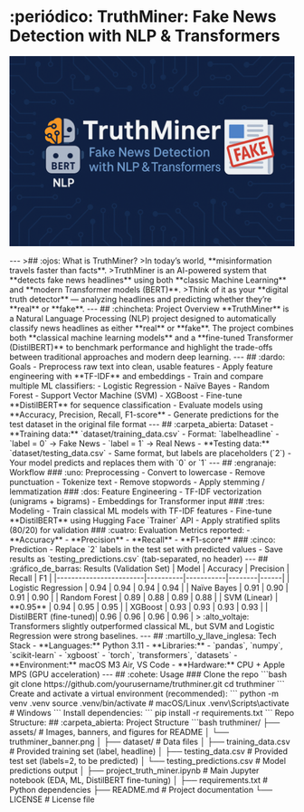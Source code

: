 # :periódico: TruthMiner: Fake News Detection with NLP & Transformers
<p align="center">
  <img src="https://github.com/sergie-o/truth_miner/blob/main/truthminer.png" width="900"/>
</p>
---
>## :ojos: What is TruthMiner?
>In today’s world, **misinformation travels faster than facts**.
>TruthMiner is an AI-powered system that **detects fake news headlines** using both **classic Machine Learning** and **modern Transformer models (BERT)**.
>Think of it as your **digital truth detector** — analyzing headlines and predicting whether they’re **real** or **fake**.
---
## :chincheta: Project Overview
**TruthMiner** is a Natural Language Processing (NLP) project designed to automatically classify news headlines as either **real** or **fake**.
The project combines both **classical machine learning models** and a **fine-tuned Transformer (DistilBERT)** to benchmark performance and highlight the trade-offs between traditional approaches and modern deep learning.
---
## :dardo: Goals
- Preprocess raw text into clean, usable features
- Apply feature engineering with **TF-IDF** and embeddings
- Train and compare multiple ML classifiers:
  - Logistic Regression
  - Naïve Bayes
  - Random Forest
  - Support Vector Machine (SVM)
  - XGBoost
- Fine-tune **DistilBERT** for sequence classification
- Evaluate models using **Accuracy, Precision, Recall, F1-score**
- Generate predictions for the test dataset in the original file format
---
## :carpeta_abierta: Dataset
- **Training data:** `dataset/training_data.csv`
  - Format: `label<TAB>headline`
  - `label = 0` → Fake News
  - `label = 1` → Real News
- **Testing data:** `dataset/testing_data.csv`
  - Same format, but labels are placeholders (`2`)
  - Your model predicts and replaces them with `0` or `1`
---
## :engranaje: Workflow
### :uno: Preprocessing
- Convert to lowercase
- Remove punctuation
- Tokenize text
- Remove stopwords
- Apply stemming / lemmatization
### :dos: Feature Engineering
- TF-IDF vectorization (unigrams + bigrams)
- Embeddings for Transformer input
### :tres: Modeling
- Train classical ML models with TF-IDF features
- Fine-tune **DistilBERT** using Hugging Face `Trainer` API
- Apply stratified splits (80/20) for validation
### :cuatro: Evaluation
Metrics reported:
- **Accuracy**
- **Precision**
- **Recall**
- **F1-score**
### :cinco: Prediction
- Replace `2` labels in the test set with predicted values
- Save results as `testing_predictions.csv` (tab-separated, no header)
---
## :gráfico_de_barras: Results (Validation Set)
| Model                 | Accuracy | Precision | Recall | F1   |
|------------------------|----------|-----------|--------|------|
| Logistic Regression    | 0.94     | 0.94      | 0.94   | 0.94 |
| Naïve Bayes            | 0.91     | 0.90      | 0.91   | 0.90 |
| Random Forest          | 0.89     | 0.88      | 0.89   | 0.88 |
| SVM (Linear)           | **0.95** | 0.94      | 0.95   | 0.95 |
| XGBoost                | 0.93     | 0.93      | 0.93   | 0.93 |
| DistilBERT (fine-tuned)| 0.96     | 0.96      | 0.96   | 0.96 |
> :alto_voltaje: Transformers slightly outperformed classical ML, but SVM and Logistic Regression were strong baselines.
---
## :martillo_y_llave_inglesa: Tech Stack
- **Languages:** Python 3.11
- **Libraries:**
  - `pandas`, `numpy`, `scikit-learn`
  - `xgboost`
  - `torch`, `transformers`, `datasets`
- **Environment:** macOS M3 Air, VS Code
- **Hardware:** CPU + Apple MPS (GPU acceleration)
---
## :cohete: Usage
### Clone the repo
```bash
  git clone https://github.com/yourusername/truthminer.git
  cd truthminer
```
Create and activate a virtual environment (recommended):
```
python -m venv .venv
source .venv/bin/activate   # macOS/Linux
.venv\Scripts\activate      # Windows
```
Install dependencies:
```
pip install -r requirements.txt
```
Repo Structure:
## :carpeta_abierta: Project Structure
```bash
truthminer/
├── assets/                        # Images, banners, and figures for README
│   └── truthminer_banner.png
│
├── dataset/                       # Data files
│   ├── training_data.csv          # Provided training set (label, headline)
│   ├── testing_data.csv           # Provided test set (labels=2, to be predicted)
│   └── testing_predictions.csv    # Model predictions output
│
├── project_truth_miner.ipynb      # Main Jupyter notebook (EDA, ML, DistilBERT fine-tuning)
│
├── requirements.txt               # Python dependencies
├── README.md                      # Project documentation
└── LICENSE                        # License file

